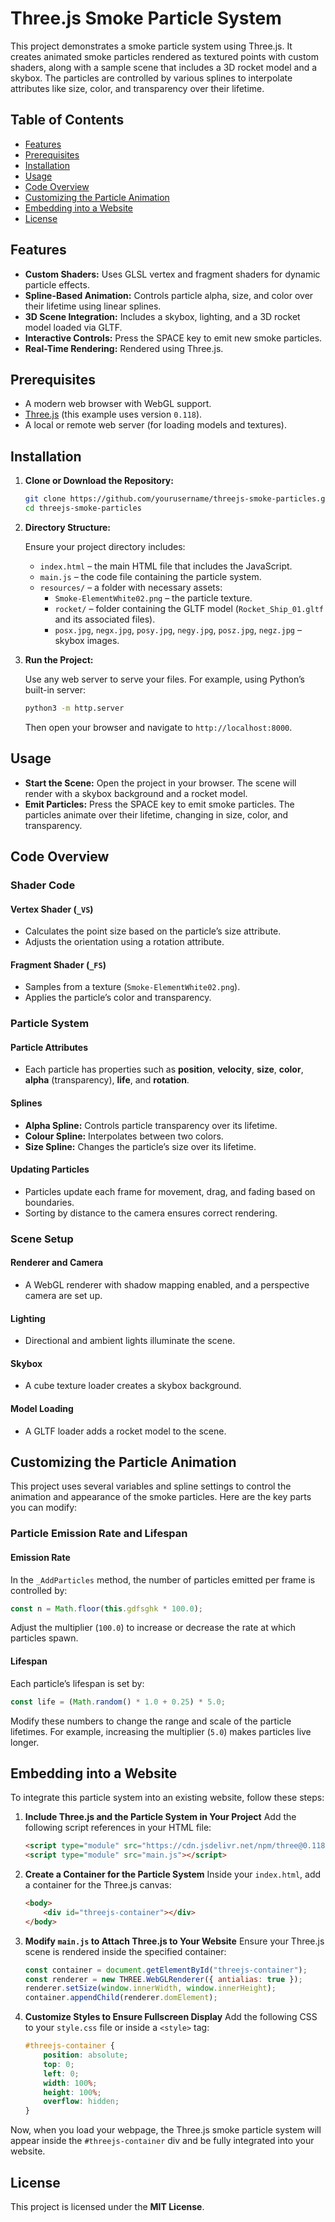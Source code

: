 # Three.js Smoke Particle System

This project demonstrates a smoke particle system using Three.js. It creates animated smoke particles rendered as textured points with custom shaders, along with a sample scene that includes a 3D rocket model and a skybox. The particles are controlled by various splines to interpolate attributes like size, color, and transparency over their lifetime.

## Table of Contents

- [Features](#features)
- [Prerequisites](#prerequisites)
- [Installation](#installation)
- [Usage](#usage)
- [Code Overview](#code-overview)
- [Customizing the Particle Animation](#customizing-the-particle-animation)
- [Embedding into a Website](#embedding-into-a-website)
- [License](#license)

## Features

- **Custom Shaders:** Uses GLSL vertex and fragment shaders for dynamic particle effects.
- **Spline-Based Animation:** Controls particle alpha, size, and color over their lifetime using linear splines.
- **3D Scene Integration:** Includes a skybox, lighting, and a 3D rocket model loaded via GLTF.
- **Interactive Controls:** Press the SPACE key to emit new smoke particles.
- **Real-Time Rendering:** Rendered using Three.js.

## Prerequisites

- A modern web browser with WebGL support.
- [Three.js](https://threejs.org/) (this example uses version `0.118`).
- A local or remote web server (for loading models and textures).

## Installation

1. **Clone or Download the Repository:**

   ```bash
   git clone https://github.com/yourusername/threejs-smoke-particles.git
   cd threejs-smoke-particles
   ```

2. **Directory Structure:**

   Ensure your project directory includes:
   - `index.html` – the main HTML file that includes the JavaScript.
   - `main.js` – the code file containing the particle system.
   - `resources/` – a folder with necessary assets:
     - `Smoke-ElementWhite02.png` – the particle texture.
     - `rocket/` – folder containing the GLTF model (`Rocket_Ship_01.gltf` and its associated files).
     - `posx.jpg`, `negx.jpg`, `posy.jpg`, `negy.jpg`, `posz.jpg`, `negz.jpg` – skybox images.

3. **Run the Project:**

   Use any web server to serve your files. For example, using Python’s built-in server:

   ```bash
   python3 -m http.server
   ```

   Then open your browser and navigate to `http://localhost:8000`.

## Usage

- **Start the Scene:** Open the project in your browser. The scene will render with a skybox background and a rocket model.
- **Emit Particles:** Press the SPACE key to emit smoke particles. The particles animate over their lifetime, changing in size, color, and transparency.

## Code Overview

### Shader Code

#### Vertex Shader (`_VS`)
- Calculates the point size based on the particle’s size attribute.
- Adjusts the orientation using a rotation attribute.

#### Fragment Shader (`_FS`)
- Samples from a texture (`Smoke-ElementWhite02.png`).
- Applies the particle’s color and transparency.

### Particle System

#### Particle Attributes
- Each particle has properties such as **position**, **velocity**, **size**, **color**, **alpha** (transparency), **life**, and **rotation**.

#### Splines
- **Alpha Spline:** Controls particle transparency over its lifetime.
- **Colour Spline:** Interpolates between two colors.
- **Size Spline:** Changes the particle’s size over its lifetime.

#### Updating Particles
- Particles update each frame for movement, drag, and fading based on boundaries.
- Sorting by distance to the camera ensures correct rendering.

### Scene Setup

#### Renderer and Camera
- A WebGL renderer with shadow mapping enabled, and a perspective camera are set up.

#### Lighting
- Directional and ambient lights illuminate the scene.

#### Skybox
- A cube texture loader creates a skybox background.

#### Model Loading
- A GLTF loader adds a rocket model to the scene.

## Customizing the Particle Animation

This project uses several variables and spline settings to control the animation and appearance of the smoke particles. Here are the key parts you can modify:

### Particle Emission Rate and Lifespan

#### Emission Rate
In the `_AddParticles` method, the number of particles emitted per frame is controlled by:

```javascript
const n = Math.floor(this.gdfsghk * 100.0);
```

Adjust the multiplier (`100.0`) to increase or decrease the rate at which particles spawn.

#### Lifespan
Each particle’s lifespan is set by:

```javascript
const life = (Math.random() * 1.0 + 0.25) * 5.0;
```

Modify these numbers to change the range and scale of the particle lifetimes. For example, increasing the multiplier (`5.0`) makes particles live longer.

## Embedding into a Website

To integrate this particle system into an existing website, follow these steps:

1. **Include Three.js and the Particle System in Your Project**
   Add the following script references in your HTML file:

   ```html
   <script type="module" src="https://cdn.jsdelivr.net/npm/three@0.118/build/three.module.js"></script>
   <script type="module" src="main.js"></script>
   ```

2. **Create a Container for the Particle System**
   Inside your `index.html`, add a container for the Three.js canvas:

   ```html
   <body>
       <div id="threejs-container"></div>
   </body>
   ```

3. **Modify `main.js` to Attach Three.js to Your Website**
   Ensure your Three.js scene is rendered inside the specified container:

   ```javascript
   const container = document.getElementById("threejs-container");
   const renderer = new THREE.WebGLRenderer({ antialias: true });
   renderer.setSize(window.innerWidth, window.innerHeight);
   container.appendChild(renderer.domElement);
   ```

4. **Customize Styles to Ensure Fullscreen Display**
   Add the following CSS to your `style.css` file or inside a `<style>` tag:

   ```css
   #threejs-container {
       position: absolute;
       top: 0;
       left: 0;
       width: 100%;
       height: 100%;
       overflow: hidden;
   }
   ```

Now, when you load your webpage, the Three.js smoke particle system will appear inside the `#threejs-container` div and be fully integrated into your website.

## License

This project is licensed under the **MIT License**.

